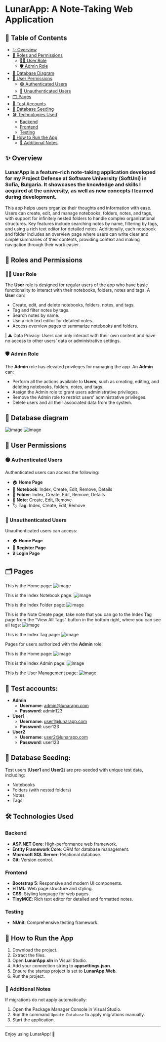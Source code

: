 # LunarApp: A Note-Taking Web Application

## 📑 Table of Contents
- [✨ Overview](#-overview)
- [🔧 Roles and Permissions](#-roles-and-permissions)
  - [🧑‍💻 User Role](#-user-role)
  - [🛡️ Admin Role](#%EF%B8%8F-admin-role)
- [💾 Database Diagram](#-database-diagram)
- [🧾 User Permissions](#-user-permissions)
  - [🟢 Authenticated Users](#-authenticated-users)
  - [🔴 Unauthenticated Users](#-unauthenticated-users)
- [🗂 Pages](#-pages)
- [🔑 Test Accounts](#-test-accounts)
- [🌱 Database Seeding](#-database-seeding)
- [🛠️ Technologies Used](#%EF%B8%8F-technologies-used)
  - [Backend](#backend)
  - [Frontend](#frontend)
  - [Testing](#testing)
- [🚀 How to Run the App](#-how-to-run-the-app)
  - [🌟 Additional Notes](#-additional-notes)

## ✨ Overview
### LunarApp is a feature-rich note-taking application developed for my Project Defense at Software University (SoftUni) in Sofia, Bulgaria. It showcases the knowledge and skills I acquired at the university, as well as new concepts I learned during development.
This app helps users organize their thoughts and information with ease. Users can create, edit, and manage notebooks, folders, notes, and tags, with support for infinitely nested folders to handle complex organizational structures. Key features include searching notes by name, filtering by tags, and using a rich text editor for detailed notes. Additionally, each notebook and folder includes an overview page where users can write clear and simple summaries of their contents, providing context and making navigation through their work easier.

## 🔧 Roles and Permissions
### 🧑‍💻 User Role

The **User** role is designed for regular users of the app who have basic functionality to interact with their notebooks, folders, notes and tags. A **User** can:

- Create, edit, and delete notebooks, folders, notes, and tags.
- Tag and filter notes by tags.
- Search notes by name.
- Use a rich text editor for detailed notes.
- Access overview pages to summarize notebooks and folders.

| ⚠️ Data Privacy: Users can only interact with their own content and have no access to other users’ data or administrative settings.

### 🛡️ Admin Role

The **Admin** role has elevated privileges for managing the app. An **Admin** can:

- Perform all the actions available to **Users**, such as creating, editing, and deleting notebooks, folders, notes, and tags.
- Assign the Admin role to grant users administrative privileges.
- Remove the Admin role to restrict users' administrative privileges.
- Delete users and all their associated data from the system.

## 💾 Database diagram

![image](https://github.com/user-attachments/assets/fe23f24d-4046-4300-893d-08761505b9ab)
![image](https://github.com/user-attachments/assets/29e682fa-f3c4-48ec-8d2f-2504ff55cd18)

## 🧾 User Permissions

### 🟢 Authenticated Users
Authenticated users can access the following:
- 🏠 **Home Page**
- 📔 **Notebook**: Index, Create, Edit, Remove, Details
- 📂 **Folder**: Index, Create, Edit, Remove, Details
- 📝 **Note**: Create, Edit, Remove
- 🏷️ **Tag**: Index, Create, Edit, Remove

### 🔴 Unauthenticated Users
Unauthenticated users can access:
- 🏠 **Home Page**
- 🔐 **Register Page**
- 🔒 **Login Page**


## 🗂 Pages

This is the Home page:
![image](https://github.com/user-attachments/assets/1c7eb8c7-30fc-4745-ba54-b0eca21c90b8)

This is the Index Notebook page:
![image](https://github.com/user-attachments/assets/87c17550-5cde-412f-84e0-2d44aec51dd1)

This is the Index Folder page:
![image](https://github.com/user-attachments/assets/1e61ced0-a15b-436d-a23d-067d38649897)

This is the Note Create page, take note that you can go to the Index Tag page from the "View All Tags" button in the bottom right, where you can see all tags:
![image](https://github.com/user-attachments/assets/475c77ba-7dc9-47af-a873-99a302d62e76)

This is the Index Tag page:
![image](https://github.com/user-attachments/assets/38d654ee-e323-4acf-865d-79da2785735d)

Pages for users authorized with the **Admin** role:

This is the Home page:
![image](https://github.com/user-attachments/assets/40779645-f17b-4ccf-a200-33263de0d963)

This is the Index Admin page:
![image](https://github.com/user-attachments/assets/f74c621c-87a5-4fa0-a4a8-ec344bb7b0d8)

This is the User Management page:
![image](https://github.com/user-attachments/assets/64f2dee6-16d9-40d2-aa6c-8e471317c6af)

## 🔑 Test accounts:
- **Admin**
  - **Username**: admin@lunarapp.com
  - **Password**: admin123
- **User1**
  - **Username**: user1@lunarapp.com
  - **Password**: user123
- **User2**
  - **Username**: user2@lunarapp.com
  - **Password**: user123

## 🌱 Database Seeding:
Test users (**User1** and **User2**) are pre-seeded with unique test data, including:
- Notebooks
- Folders (with nested folders)
- Notes
- Tags

## 🛠️ Technologies Used

### Backend
- **ASP.NET Core**: High-performance web framework.
- **Entity Framework Core**: ORM for database management.
- **Microsoft SQL Server**: Relational database.
- **Git**: Version control.
### Frontend
- **Bootstrap 5**: Responsive and modern UI components.
- **HTML**: Web page structure and styling.
- **CSS**: Styling language for web pages.
- **TinyMCE**: Rich text editor for detailed and formatted notes.
### Testing
- **NUnit**: Comprehensive testing framework.

## 🚀 How to Run the App
1. Download the project.
2. Extract the files.
3. Open **LunarApp.sln** in Visual Studio.
4. Add your connection string to **appsettings.json**.
5. Ensure the startup project is set to **LunarApp.Web**.
6. Run the project.

### 🌟 Additional Notes
If migrations do not apply automatically:
1. Open the Package Manager Console in Visual Studio.
2. Run the command ```Update-Database``` to apply migrations manually.
3. Start the application.

---

Enjoy using LunarApp! 🌌

